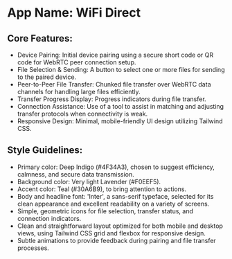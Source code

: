 # **App Name**: WiFi Direct

## Core Features:

- Device Pairing: Initial device pairing using a secure short code or QR code for WebRTC peer connection setup.
- File Selection & Sending: A button to select one or more files for sending to the paired device.
- Peer-to-Peer File Transfer: Chunked file transfer over WebRTC data channels for handling large files efficiently.
- Transfer Progress Display: Progress indicators during file transfer.
- Connection Assistance: Use of a tool to assist in matching and adjusting transfer protocols when connectivity is weak.
- Responsive Design: Minimal, mobile-friendly UI design utilizing Tailwind CSS.

## Style Guidelines:

- Primary color: Deep Indigo (#4F34A3), chosen to suggest efficiency, calmness, and secure data transmission.
- Background color: Very light Lavender (#F0EEF5).
- Accent color: Teal (#30A6B9), to bring attention to actions.
- Body and headline font: 'Inter', a sans-serif typeface, selected for its clean appearance and excellent readability on a variety of screens.
- Simple, geometric icons for file selection, transfer status, and connection indicators.
- Clean and straightforward layout optimized for both mobile and desktop views, using Tailwind CSS grid and flexbox for responsive design.
- Subtle animations to provide feedback during pairing and file transfer processes.